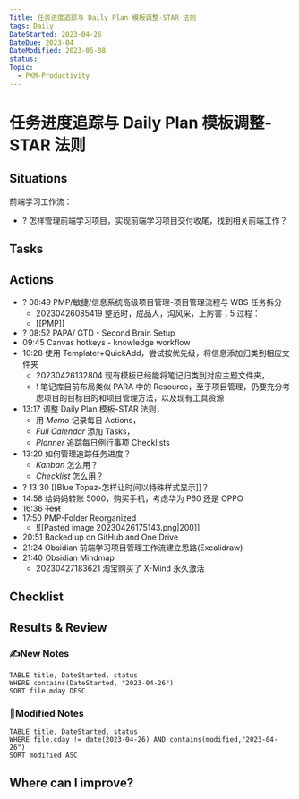 ```yaml
---
Title: 任务进度追踪与 Daily Plan 模板调整-STAR 法则
tags: Daily
DateStarted: 2023-04-26
DateDue: 2023-04
DateModified: 2023-05-08
status:
Topic:
  - PKM-Productivity
---
```


# 任务进度追踪与 Daily Plan 模板调整-STAR 法则

## Situations

前端学习工作流：

- ? 怎样管理前端学习项目，实现前端学习项目交付收尾，找到相关前端工作？

## Tasks

## Actions

- ? 08:49 PMP/敏捷/信息系统高级项目管理-项目管理流程与 WBS 任务拆分
  - 20230426085419 整范时，成品人，沟风采，上厉害；5 过程：
  - [[PMP]]
- ? 08:52 PAPA/ GTD - Second Brain Setup
- 09:45 Canvas hotkeys - knowledge workflow
- 10:28 使用 Templater+QuickAdd，尝试按优先级，将信息添加归类到相应文件夹
  - 20230426132804 现有模板已经能将笔记归类到对应主题文件夹，
  - ! 笔记库目前布局类似 PARA 中的 Resource，至于项目管理，仍要充分考虑项目的目标目的和项目管理方法，以及现有工具资源
- 13:17 调整 Daily Plan 模板-STAR 法则，
  - 用 _Memo_ 记录每日 Actions，
  - _Full Calendar_ 添加 Tasks，
  - _Planner_ 追踪每日例行事项 Checklists
- 13:20 如何管理追踪任务进度？
  - _Kanban_ 怎么用？
  - _Checklist_ 怎么用？
- ? 13:30 [[Blue Topaz-怎样让时间以特殊样式显示]]？
- 14:58 给妈妈转账 5000，购买手机，考虑华为 P60 还是 OPPO
- 16:36 ~~Test~~
- 17:50 PMP-Folder Reorganized
  - ![[Pasted image 20230426175143.png|200]]
- 20:51 Backed up on GitHub and One Drive
- 21:24 Obsidian 前端学习项目管理工作流建立思路(Excalidraw)
- 21:40 Obsidian Mindmap
  - 20230427183621 淘宝购买了 X-Mind 永久激活

## Checklist

## Results & Review

### ✍️New Notes

```dataview
TABLE title, DateStarted, status
WHERE contains(DateStarted, "2023-04-26")
SORT file.mday DESC
```

### 📝Modified Notes

```dataview
TABLE title, DateStarted, status
WHERE file.cday != date(2023-04-26) AND contains(modified,"2023-04-26")
SORT modified ASC
```

## Where can I improve?

